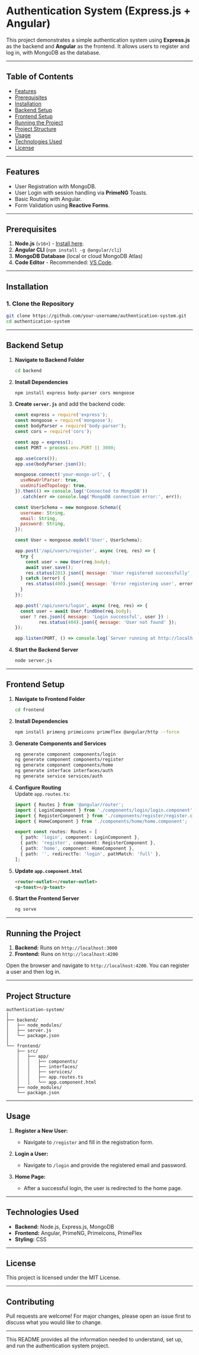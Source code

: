 # **Authentication System (Express.js + Angular)**  

This project demonstrates a simple authentication system using **Express.js** as the backend and **Angular** as the frontend. It allows users to register and log in, with MongoDB as the database.

---

## **Table of Contents**
- [Features](#features)  
- [Prerequisites](#prerequisites)  
- [Installation](#installation)  
- [Backend Setup](#backend-setup)  
- [Frontend Setup](#frontend-setup)  
- [Running the Project](#running-the-project)  
- [Project Structure](#project-structure)  
- [Usage](#usage)  
- [Technologies Used](#technologies-used)  
- [License](#license)  

---

## **Features**
- User Registration with MongoDB.  
- User Login with session handling via **PrimeNG** Toasts.  
- Basic Routing with Angular.  
- Form Validation using **Reactive Forms**.  

---

## **Prerequisites**  
1. **Node.js** (`v16+`) - [Install here](https://nodejs.org/).  
2. **Angular CLI** (`npm install -g @angular/cli`)  
3. **MongoDB Database** (local or cloud MongoDB Atlas)  
4. **Code Editor** - Recommended: [VS Code](https://code.visualstudio.com/).  

---

## **Installation**

### **1. Clone the Repository**
```bash
git clone https://github.com/your-username/authentication-system.git
cd authentication-system
```

---

## **Backend Setup**

1. **Navigate to Backend Folder**  
   ```bash
   cd backend
   ```

2. **Install Dependencies**  
   ```bash
   npm install express body-parser cors mongoose
   ```

3. **Create `server.js`** and add the backend code:
   ```javascript
   const express = require('express');
   const mongoose = require('mongoose');
   const bodyParser = require('body-parser');
   const cors = require('cors');

   const app = express();
   const PORT = process.env.PORT || 3000;

   app.use(cors());
   app.use(bodyParser.json());

   mongoose.connect('your-mongo-url', {
     useNewUrlParser: true,
     useUnifiedTopology: true,
   }).then(() => console.log('Connected to MongoDB'))
     .catch(err => console.log('MongoDB connection error:', err));

   const UserSchema = new mongoose.Schema({
     username: String,
     email: String,
     password: String,
   });

   const User = mongoose.model('User', UserSchema);

   app.post('/api/users/register', async (req, res) => {
     try {
       const user = new User(req.body);
       await user.save();
       res.status(201).json({ message: 'User registered successfully' });
     } catch (error) {
       res.status(400).json({ message: 'Error registering user', error });
     }
   });

   app.post('/api/users/login', async (req, res) => {
     const user = await User.findOne(req.body);
     user ? res.json({ message: 'Login successful', user }) :
            res.status(404).json({ message: 'User not found' });
   });

   app.listen(PORT, () => console.log(`Server running at http://localhost:${PORT}`));
   ```

4. **Start the Backend Server**  
   ```bash
   node server.js
   ```

---

## **Frontend Setup**

1. **Navigate to Frontend Folder**  
   ```bash
   cd frontend
   ```

2. **Install Dependencies**  
   ```bash
   npm install primeng primeicons primeflex @angular/http --force
   ```

3. **Generate Components and Services**  
   ```bash
   ng generate component components/login
   ng generate component components/register
   ng generate component components/home
   ng generate interface interfaces/auth
   ng generate service services/auth
   ```

4. **Configure Routing**  
   Update `app.routes.ts`:  
   ```typescript
   import { Routes } from '@angular/router';
   import { LoginComponent } from './components/login/login.component';
   import { RegisterComponent } from './components/register/register.component';
   import { HomeComponent } from './components/home/home.component';

   export const routes: Routes = [
     { path: 'login', component: LoginComponent },
     { path: 'register', component: RegisterComponent },
     { path: 'home', component: HomeComponent },
     { path: '', redirectTo: 'login', pathMatch: 'full' },
   ];
   ```

5. **Update `app.component.html`**  
   ```html
   <router-outlet></router-outlet>
   <p-toast></p-toast>
   ```

6. **Start the Frontend Server**  
   ```bash
   ng serve
   ```

---

## **Running the Project**  
1. **Backend:** Runs on `http://localhost:3000`  
2. **Frontend:** Runs on `http://localhost:4200`  

Open the browser and navigate to `http://localhost:4200`. You can register a user and then log in.

---

## **Project Structure**
```
authentication-system/
│
├── backend/
│   ├── node_modules/
│   ├── server.js
│   └── package.json
│
└── frontend/
    ├── src/
    │   ├── app/
    │   │   ├── components/
    │   │   ├── interfaces/
    │   │   ├── services/
    │   │   ├── app.routes.ts
    │   │   └── app.component.html
    ├── node_modules/
    └── package.json
```

---

## **Usage**
1. **Register a New User:**  
   - Navigate to `/register` and fill in the registration form.

2. **Login a User:**  
   - Navigate to `/login` and provide the registered email and password.

3. **Home Page:**  
   - After a successful login, the user is redirected to the home page.

---

## **Technologies Used**
- **Backend:** Node.js, Express.js, MongoDB  
- **Frontend:** Angular, PrimeNG, PrimeIcons, PrimeFlex  
- **Styling:** CSS  

---

## **License**
This project is licensed under the MIT License.

---

## **Contributing**
Pull requests are welcome! For major changes, please open an issue first to discuss what you would like to change.

---

This README provides all the information needed to understand, set up, and run the authentication system project.
